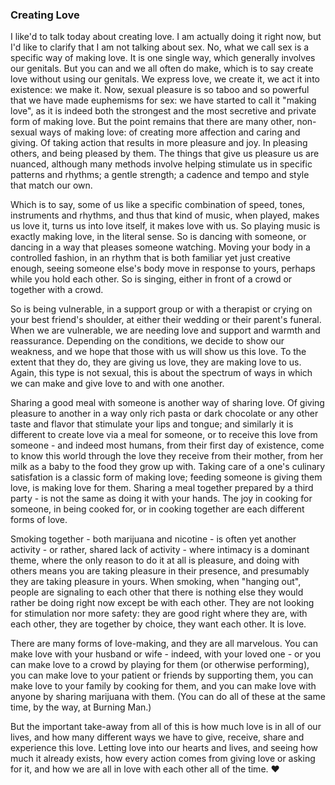### Creating Love

<span class='start'>I</span> like'd to talk today about creating love. I am actually doing it right now, but I'd like to clarify that I am not talking about sex. No, what we call sex is a specific way of making love. It is one single way, which generally involves our genitals. But you can and we all often do make, which is to say create love without using our genitals. We express love, we create it, we act it into existence: we make it. Now, sexual pleasure is so taboo and so powerful that we have made euphemisms for sex: we have started to call it "making love", as it is indeed both the strongest and the most secretive and private form of making love. But the point remains that there are many other, non-sexual ways of making love: of creating more affection and caring and giving. Of taking action that results in more pleasure and joy. In pleasing others, and being pleased by them. The things that give us pleasure us are nuanced, although many methods involve helping stimulate us in specific patterns and rhythms; a gentle strength; a cadence and tempo and style that match our own. 

Which is to say, some of us like a specific combination of speed, tones, instruments and rhythms, and thus that kind of music, when played, makes us love it, turns us into love itself, it makes love with us. So playing music is exactly making love, in the literal sense. So is dancing with someone, or dancing in a way that pleases someone watching. Moving your body in a controlled fashion, in an rhythm that is both familiar yet just creative enough, seeing someone else's body move in response to yours, perhaps while you hold each other. So is singing, either in front of a crowd or together with a crowd. 

So is being vulnerable, in a support group or with a therapist or crying on your best friend's shoulder, at either their wedding or their parent's funeral. When we are vulnerable, we are needing love and support and warmth and reassurance. Depending on the conditions, we decide to show our weakness, and we hope that those with us will show us this love. To the extent that they do, they are giving us love, they are making love to us. Again, this type is not sexual, this is about the spectrum of ways in which we can make and give love to and with one another. 

Sharing a good meal with someone is another way of sharing love. Of giving pleasure to another in a way only rich pasta or dark chocolate or any other taste and flavor that stimulate your lips and tongue; and similarly it is different to create love via a meal for someone, or to receive this love from someone - and indeed most humans, from their first day of existence, come to know this world through the love they receive from their mother, from her milk as a baby to the food they grow up with. Taking care of a one's culinary satisfation is a classic form of making love; feeding someone is giving them love, is making love for them. Sharing a meal together prepared by a third party - is not the same as doing it with your hands. The joy in cooking for someone, in being cooked for, or in cooking together are each different forms of love. 

Smoking together - both marijuana and nicotine - is often yet another activity - or rather, shared lack of activity - where intimacy is a dominant theme, where the only reason to do it at all is pleasure, and doing with others means you are taking pleasure in their presence, and presumably they are taking pleasure in yours. When smoking, when "hanging out", people are signaling to each other that there is nothing else they would rather be doing right now except be with each other. They are not looking for stimulation nor more safety: they are good right where they are, with each other, they are together by choice, they want each other. It is love. 

There are many forms of love-making, and they are all marvelous. You can make love with your husband or wife - indeed, with your loved one - or you can make love to a crowd by playing for them (or otherwise performing), you can make love to your patient or friends by supporting them, you can make love to your family by cooking for them, and you can make love with anyone by sharing marijuana with them. (You can do all of these at the same time, by the way, at Burning Man.)

But the important take-away from all of this is how much love is in all of our lives, and how many different ways we have to give, receive, share and experience this love. Letting love into our hearts and lives, and seeing how much it already exists, how every action comes from giving love or asking for it, and how we are all in love with each other all of the time. ❤️
